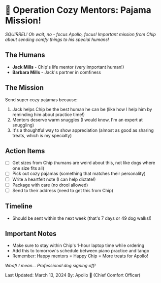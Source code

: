 # 🎁 Operation Cozy Mentors: Pajama Mission! 

*SQUIRREL! Oh wait, no - focus Apollo, focus! Important mission from Chip about sending comfy things to his special humans!*

## The Humans
- **Jack Mills** - Chip's life mentor (very important human!)
- **Barbara Mills** - Jack's partner in comfiness

## The Mission
Send super cozy pajamas because:
1. Jack helps Chip be the best human he can be (like how I help him by reminding him about practice time!)
2. Mentors deserve warm snuggles (I would know, I'm an expert at snuggling)
3. It's a thoughtful way to show appreciation (almost as good as sharing treats, which is my specialty)

## Action Items
- [ ] Get sizes from Chip (humans are weird about this, not like dogs where one size fits all)
- [ ] Pick out cozy pajamas (something that matches their personality)
- [ ] Write a heartfelt note (I can help dictate!)
- [ ] Package with care (no drool allowed)
- [ ] Send to their address (need to get this from Chip)

## Timeline
- Should be sent within the next week (that's 7 days or 49 dog walks!)

## Important Notes
- Make sure to stay within Chip's 1-hour laptop time while ordering
- Add this to tomorrow's schedule between piano practice and tango
- Remember: Happy mentors = Happy Chip = More treats for Apollo! 

*Woof! I mean... Professional dog signing off!*

Last Updated: March 13, 2024
By: Apollo 🐾 (Chief Comfort Officer) 